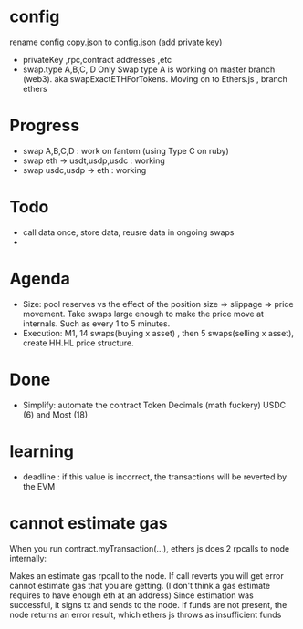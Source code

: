 # config 
rename config copy.json to config.json (add private key)
- privateKey ,rpc,contract addresses ,etc
- swap.type A,B,C, D
Only Swap type A is working on master branch (web3).  aka swapExactETHForTokens.  Moving on to Ethers.js , branch ethers

# Progress
- swap A,B,C,D : work on fantom (using Type C on ruby)
- swap eth -> usdt,usdp,usdc : working
- swap usdc,usdp -> eth : working

# Todo 
- call data once, store data, reusre data in ongoing swaps
- 

# Agenda
- Size: pool reserves vs the effect of the position size => slippage => price movement. Take swaps large enough to make the price move at internals. Such as every 1 to 5 minutes. 
- Execution: M1, 14 swaps(buying x asset) , then 5 swaps(selling x asset), create HH.HL price structure. 

# Done
- Simplify: automate the contract Token Decimals (math fuckery) USDC (6) and Most (18)

# learning 
- deadline : if this value is incorrect, the transactions will be reverted by the EVM

# cannot estimate gas
When you run contract.myTransaction(...), ethers js does 2 rpcalls to node internally:

Makes an estimate gas rpcall to the node. If call reverts you will get error cannot estimate gas that you are getting. (I don't think a gas estimate requires to have enough eth at an address)
Since estimation was successful, it signs tx and sends to the node. If funds are not present, the node returns an error result, which ethers js throws as insufficient funds
